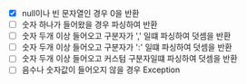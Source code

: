 - [x] null이나 빈 문자열인 경우 0을 반환
- [ ] 숫자 하나가 들어왔을 경우 파싱하여 반환
- [ ] 숫자 두개 이상 들어오고 구분자가 ',' 일떄 파싱하여 덧셈을 반환
- [ ] 숫자 두개 이상 들어오고 구분자가 ':' 일떄 파싱하여 덧셈을 반환
- [ ] 숫자 두개 이상 들어오고 커스텀 구분자일떄 파싱하여 덧셈을 반환
- [ ] 음수나 숫자값이 들어오지 않을 경우 Exception